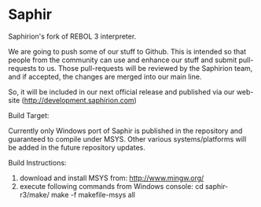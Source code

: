 Saphir
======

Saphirion's fork of REBOL 3 interpreter.

We are going to push some of our stuff to Github.
This is intended so that people from the community can use and enhance our stuff and submit pull-requests to us.
Those pull-requests will be reviewed by the Saphirion team, and if accepted, the changes are merged into our main line.

So, it will be included in our next official release and published via our web-site (http://development.saphirion.com)

Build Target:

Currently only Windows port of Saphir is published in the repository and guaranteed to compile under MSYS.
Other various systems/platforms will be added in the future repository updates.

Build Instructions:

1. download and install MSYS from: http://www.mingw.org/
2. execute following commands from Windows console:
cd saphir-r3/make/
make -f makefile-msys all
